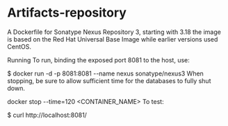 # Artifacts-repository
A Dockerfile for Sonatype Nexus Repository 3, starting with 3.18 the image is based on the Red Hat Universal Base Image while earlier versions used CentOS.


Running
To run, binding the exposed port 8081 to the host, use:

$ docker run -d -p 8081:8081 --name nexus sonatype/nexus3
When stopping, be sure to allow sufficient time for the databases to fully shut down.

docker stop --time=120 <CONTAINER_NAME>
To test:

$ curl http://localhost:8081/
